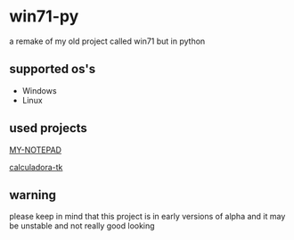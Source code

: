 # win71-py
a remake of my old project called win71 but in python



## supported os's
* Windows
* Linux

## used projects
[MY-NOTEPAD](https://github.com/abhishuraina/MY-NOTEPAD)

[calculadora-tk](https://github.com/matheusfelipeog/calculadora-tk)


## warning
please keep in mind that this project is in early versions of alpha and it may be unstable and not really good looking
